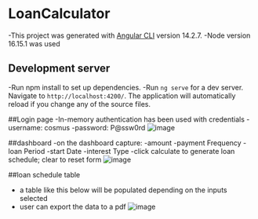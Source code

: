 # LoanCalculator

-This project was generated with [Angular CLI](https://github.com/angular/angular-cli) version 14.2.7.
-Node version 16.15.1 was used


## Development server
-Run npm install to set up dependencies.
-Run `ng serve` for a dev server. Navigate to `http://localhost:4200/`. The application will automatically reload if you change any of the source files.



##Login page
-In-memory authentication has been used with credentials
-username: cosmus
-password: P@ssw0rd
![image](https://github.com/cosmus-njagi/calculator-portal/assets/74013713/63d9f686-7c3e-4e14-b32a-0218011016cd)





##dashboard
-on the dashboard capture:
-amount
-payment Frequency
-loan Period
-start Date
-interest Type
-click calculate to generate loan schedule; clear to reset form
![image](https://github.com/cosmus-njagi/calculator-portal/assets/74013713/96c8d17d-a1a9-43c4-8fdc-4e459a7bf664)





##loan schedule table
- a table like this below will be populated depending on the inputs selected
- user can export the data to a pdf
![image](https://github.com/cosmus-njagi/calculator-portal/assets/74013713/97d93cc8-f14a-4a0a-b743-c6552148436c)

